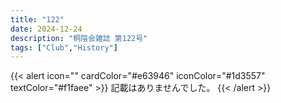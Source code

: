 ```yaml
---
title: "122"
date: 2024-12-24
description: "桐陰会雑誌 第122号"
tags: ["Club","History"]
---
```


{{< alert icon="" cardColor="#e63946" iconColor="#1d3557" textColor="#f1faee" >}}
記載はありませんでした。
{{< /alert >}}